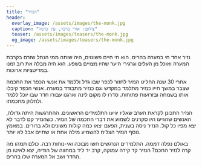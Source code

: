 ```yaml
---
title: "הנזיר"
header:
  overlay_image: /assets/images/the-monk.jpg
  caption: "צילום: אורי ברכר, עין כרמל"
  teaser: /assets/images/teasers/the-monk.jpg
  og_image: /assets/images/teasers/the-monk.jpg
---
```


נזיר אחד חי במערה בהרים.
הוא חי חיים פשוטים, היה שותה ממי הנחל שזרם בקרבת המערה<!--more-->
ואוכל מן העלים וגרגירי היער שהיו מצויים בשפע.
הוא היה מבלה את רוב זמנו במדיטציות ארוכות.

אחרי 30 שנה החליט הנזיר לחזור לכפר שבו גדל וללמד את אנשי הכפר
את החכמה שצבר במשך חייו כנזיר מתלמד במקדש וגם כנזיר מתבודד במערה.
אנשי הכפר קיבלו אותו בשמחה ובזרועות פתוחות.
סדרו לו מקום לינה וארגנו עבורו חדר שבו יוכל ללמד ולחלוק מחכמתו.

הנזיר התכונן לקראת הערב שאליו יגיעו התלמידים הראשונים.
ההתרגשות היתה גדולה,
האנשים שהגיעו היו סקרנים לשמוע את דברי החכמה של הנזיר.
כשהנזיר קם לדבר לא יצא מפיו כל קול.
הנזיר ניסה בשנית, הפעם יצאו כמה קולות משונים ולא ברורים.
במאמץ נוסף הנזיר הצליח להשמיע מילה אחת או שתיים אבל לא יותר.

באולם נפלה דממה.
התלמידים הנרגשים חשו מבוכה ואי-נוחות רבה.
כולם תמהו מה קרה לנזיר החכם?
הנזיר קד קידה עמוקה, קרב יד ליד במחווה של הודיה,
יצא לאיטו מן החדר ושב אל המערה שלו בהרים.

